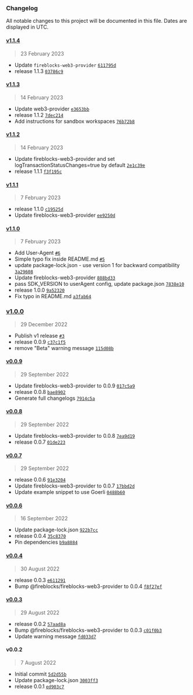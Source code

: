 ### Changelog

All notable changes to this project will be documented in this file. Dates are displayed in UTC.

#### [v1.1.4](https://github.com/fireblocks/hardhat-fireblocks/compare/v1.1.3...v1.1.4)

> 23 February 2023

- Update `fireblocks-web3-provider` [`611795d`](https://github.com/fireblocks/hardhat-fireblocks/commit/611795d3e69f32f8ecd7c925c912f1ba205bda43)
- release 1.1.3 [`03786c9`](https://github.com/fireblocks/hardhat-fireblocks/commit/03786c9536ef68d2029cd27125c194fd54734707)

#### [v1.1.3](https://github.com/fireblocks/hardhat-fireblocks/compare/v1.1.2...v1.1.3)

> 14 February 2023

- Update web3-provider [`e3653bb`](https://github.com/fireblocks/hardhat-fireblocks/commit/e3653bb45bae9e923c5db2e8f707245e2cc2b6d0)
- release 1.1.2 [`7dec214`](https://github.com/fireblocks/hardhat-fireblocks/commit/7dec214f46152df1baa3ea9b27241c1dc07cb3da)
- Add instructions for sandbox workspaces [`76b72b8`](https://github.com/fireblocks/hardhat-fireblocks/commit/76b72b831fe8b7f09473ff295aefd6ff3fc12ec7)

#### [v1.1.2](https://github.com/fireblocks/hardhat-fireblocks/compare/v1.1.1...v1.1.2)

> 14 February 2023

- Update fireblocks-web3-provider and set logTransactionStatusChanges=true by default [`2e1c39e`](https://github.com/fireblocks/hardhat-fireblocks/commit/2e1c39e555da480550d83d3484fa7723d3220188)
- release 1.1.1 [`f3f195c`](https://github.com/fireblocks/hardhat-fireblocks/commit/f3f195c6a725e996a41aaca119d6158c48f3c878)

#### [v1.1.1](https://github.com/fireblocks/hardhat-fireblocks/compare/v1.1.0...v1.1.1)

> 7 February 2023

- release 1.1.0 [`c19525d`](https://github.com/fireblocks/hardhat-fireblocks/commit/c19525d6877efe49351a503c59e7576140571594)
- Update fireblocks-web3-provider [`ee9250d`](https://github.com/fireblocks/hardhat-fireblocks/commit/ee9250d80892c8b5d835e7eb36f53470c2b00a1a)

#### [v1.1.0](https://github.com/fireblocks/hardhat-fireblocks/compare/v1.0.0...v1.1.0)

> 7 February 2023

- Add User-Agent [`#6`](https://github.com/fireblocks/hardhat-fireblocks/pull/6)
- Simple typo fix inside README.md [`#5`](https://github.com/fireblocks/hardhat-fireblocks/pull/5)
- update package-lock.json - use version 1 for backward compatibility [`3a29608`](https://github.com/fireblocks/hardhat-fireblocks/commit/3a29608dcf83f4b07d2834c3c3aae54dec1b9f11)
- Update fireblocks-web3-provider [`888bd33`](https://github.com/fireblocks/hardhat-fireblocks/commit/888bd337e3f8bbddeafd52c2ca189d864fc93f82)
- pass SDK_VERSION to userAgent config, update package.json [`7838e10`](https://github.com/fireblocks/hardhat-fireblocks/commit/7838e10e861c3aa00dc8667238e80d3c377f569b)
- release 1.0.0 [`9a52320`](https://github.com/fireblocks/hardhat-fireblocks/commit/9a5232017f4e080a93691e62f78bafe63b54c4fe)
- Fix typo in README.md [`a3fab64`](https://github.com/fireblocks/hardhat-fireblocks/commit/a3fab6402f92f8f8a2bed9090354e8380218a685)

### [v1.0.0](https://github.com/fireblocks/hardhat-fireblocks/compare/v0.0.9...v1.0.0)

> 29 December 2022

- Publish v1 release [`#3`](https://github.com/fireblocks/hardhat-fireblocks/pull/3)
- release 0.0.9 [`c37c1f5`](https://github.com/fireblocks/hardhat-fireblocks/commit/c37c1f51e43368624a3d14c9576a9803dcbdece1)
- remove "Beta" warning message [`115d08b`](https://github.com/fireblocks/hardhat-fireblocks/commit/115d08b923e217ba3bcbe46974c7adf2476209b1)

#### [v0.0.9](https://github.com/fireblocks/hardhat-fireblocks/compare/v0.0.8...v0.0.9)

> 29 September 2022

- Update fireblocks-web3-provider to 0.0.9 [`017c5a9`](https://github.com/fireblocks/hardhat-fireblocks/commit/017c5a97aba175b483c04e5e976bd8a46f7b62a0)
- release 0.0.8 [`bae8902`](https://github.com/fireblocks/hardhat-fireblocks/commit/bae890280799027c0b1fbeb9994ab954914b382a)
- Generate full changelogs [`7914c5a`](https://github.com/fireblocks/hardhat-fireblocks/commit/7914c5a7a318c07b264e5a457cb4103778c81159)

#### [v0.0.8](https://github.com/fireblocks/hardhat-fireblocks/compare/v0.0.7...v0.0.8)

> 29 September 2022

- Update fireblocks-web3-provider to 0.0.8 [`7ea9d19`](https://github.com/fireblocks/hardhat-fireblocks/commit/7ea9d19f4570ceeda08c4fb98612178da1c6aa3f)
- release 0.0.7 [`01de223`](https://github.com/fireblocks/hardhat-fireblocks/commit/01de223d7942e6821ef19ad67c801f361ccdceba)

#### [v0.0.7](https://github.com/fireblocks/hardhat-fireblocks/compare/v0.0.6...v0.0.7)

> 29 September 2022

- release 0.0.6 [`91e3204`](https://github.com/fireblocks/hardhat-fireblocks/commit/91e3204d5841af1e66b69205fde028f747a3adff)
- Update fireblocks-web3-provider to 0.0.7 [`17bbd2d`](https://github.com/fireblocks/hardhat-fireblocks/commit/17bbd2dec07313f5f611abadc0056e15367fcf54)
- Update example snippet to use Goerli [`0488b60`](https://github.com/fireblocks/hardhat-fireblocks/commit/0488b602a38fc5bd36fd0f634099d741749e4d75)

#### [v0.0.6](https://github.com/fireblocks/hardhat-fireblocks/compare/v0.0.4...v0.0.6)

> 16 September 2022

- Update package-lock.json [`922b7cc`](https://github.com/fireblocks/hardhat-fireblocks/commit/922b7ccbe47cf45660dfda4c6c06b883b0ff9017)
- release 0.0.4 [`35c8370`](https://github.com/fireblocks/hardhat-fireblocks/commit/35c8370e000a9a3a591e5c4e4bc2e205890a1d04)
- Pin dependencies [`b9a8884`](https://github.com/fireblocks/hardhat-fireblocks/commit/b9a888480542091e0b0fca563889fc510a25543e)

#### [v0.0.4](https://github.com/fireblocks/hardhat-fireblocks/compare/v0.0.3...v0.0.4)

> 30 August 2022

- release 0.0.3 [`e611291`](https://github.com/fireblocks/hardhat-fireblocks/commit/e611291de642d0b9affbac242ee9d71659d698a9)
- Bump @fireblocks/fireblocks-web3-provider to 0.0.4 [`f8f27ef`](https://github.com/fireblocks/hardhat-fireblocks/commit/f8f27efc77eb894007b0e37e490f5d207f124a98)

#### [v0.0.3](https://github.com/fireblocks/hardhat-fireblocks/compare/v0.0.2...v0.0.3)

> 29 August 2022

- release 0.0.2 [`57aad8a`](https://github.com/fireblocks/hardhat-fireblocks/commit/57aad8ad4955fb57bd1e97b0dcf05bf13fc886e4)
- Bump @fireblocks/fireblocks-web3-provider to 0.0.3 [`c01f0b3`](https://github.com/fireblocks/hardhat-fireblocks/commit/c01f0b31df6c3ee78929fd46c39d29f1c8f86785)
- Update warning message [`fd033d7`](https://github.com/fireblocks/hardhat-fireblocks/commit/fd033d7d6a896f7f1b0684d3c54a695bd65364c9)

#### v0.0.2

> 7 August 2022

- Initial commit [`5d2d55b`](https://github.com/fireblocks/hardhat-fireblocks/commit/5d2d55b2120018217fea95f933c21a84bd296512)
- Update package-lock.json [`3003ff3`](https://github.com/fireblocks/hardhat-fireblocks/commit/3003ff31d0d08f3927345f4a67fcc6a447082abf)
- release 0.0.1 [`ed903c7`](https://github.com/fireblocks/hardhat-fireblocks/commit/ed903c7e567261dd4526d747169f4003de5b456f)
